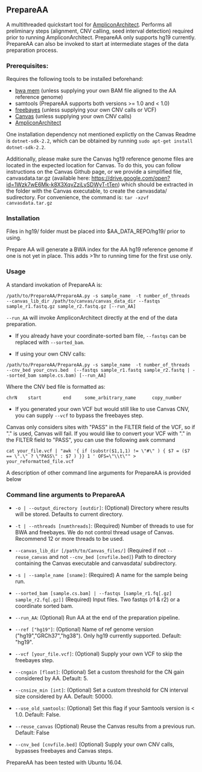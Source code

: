 ## PrepareAA

A multithreaded quickstart tool for [AmpliconArchitect](https://github.com/virajbdeshpande/AmpliconArchitect). Performs all preliminary steps (alignment, CNV calling, seed interval detection) required prior to running AmpliconArchitect. PrepareAA only supports hg19 currently. PrepareAA can also be invoked to start at intermediate stages of the data preparation process.

### Prerequisites:
Requires the following tools to be installed beforehand:
- [bwa mem](https://github.com/lh3/bwa) (unless supplying your own BAM file aligned to the AA reference genome)
- samtools (PrepareAA supports both versions >= 1.0 and < 1.0)
- [freebayes](https://github.com/ekg/freebayes) (unless supplying your own CNV calls or VCF)
- [Canvas](https://github.com/Illumina/canvas) (unless supplying your own CNV calls)
- [AmpliconArchitect](https://github.com/virajbdeshpande/AmpliconArchitect)

One installation dependency not mentioned explictly on the Canvas Readme is `dotnet-sdk-2.2`, which can be obtained by running `sudo apt-get install dotnet-sdk-2.2`.

Additionally, please make sure the Canvas hg19 reference genome files are located in the expected location for Canvas. To do this, you can follow instructions on the Canvas Github page, or we provide a simplified file, canvasdata.tar.gz (available here: https://drive.google.com/open?id=1Wzk7wE6Mk-k8X3XqvZziLySDWyT-tTen) which should be extracted in the folder with the Canvas executable, to create the canvasdata/ sudirectory. For convenience, the command is: `tar -xzvf canvasdata.tar.gz`


### Installation
Files in hg19/ folder must be placed into $AA_DATA_REPO/hg19/ prior to using.

Prepare AA will generate a BWA index for the AA hg19 reference genome if one is not yet in place. This adds >1hr to running time for the first use only.

### Usage
A standard invokation of PrepareAA is:
```
/path/to/PrepareAA/PrepareAA.py -s sample_name  -t number_of_threads  --canvas_lib_dir /path/to/canvas/canvas_data_dir --fastqs sample_r1.fastq.gz sample_r2.fastq.gz [--run_AA]
```
`--run_AA` will invoke AmpliconArchitect directly at the end of the data preparation.


* If you already have your coordinate-sorted bam file, `--fastqs` can be replaced with `--sorted_bam`. 


* If using your own CNV calls:
```
/path/to/PrepareAA/PrepareAA.py -s sample_name  -t number_of_threads  --cnv_bed your_cnvs.bed  (--fastqs sample_r1.fastq sample_r2.fastq | --sorted_bam sample.cs.bam) [--run_AA]
```
Where the CNV bed file is formatted as:

`chrN    start        end     some_arbitrary_name      copy_number`



* If you generated your own VCF but would still like to use Canvas CNV, you can supply `--vcf` to bypass the freebayes step.

Canvas only considers sites with "PASS" in the FILTER field of the VCF, so if "." is used, Canvas will fail. If you would like to convert your VCF with "." in the FILTER field to "PASS", you can use the following awk command
```
cat your_file.vcf | "awk '{ if (substr($1,1,1) != \"#\" ) { $7 = ($7 == \".\" ? \"PASS\" : $7 ) }} 1 ' OFS=\"\\t\"" > your_reformatted_file.vcf
```

A description of other command line arguments for PrepareAA is provided below

### Command line arguments to PrepareAA

- `-o | --output_directory [outdir]`: (Optional) Directory where results will be stored. Defaults to current directory.

- `-t | --nthreads [numthreads]`: (Required) Number of threads to use for BWA and freebayes. We do not control thread usage of Canvas. Recommend 12 or more threads to be used.

- `--canvas_lib_dir [/path/to/Canvas_files/]` (Required if not `--reuse_canvas` and not `--cnv_bed [cnvfile.bed]`) Path to directory containing the Canvas executable and canvasdata/ subdirectory.

- `-s | --sample_name [sname]`: (Required) A name for the sample being run.

- `--sorted_bam [sample.cs.bam] | --fastqs [sample_r1.fq[.gz] sample_r2.fq[.gz]]` (Required) Input files. Two fastqs (r1 & r2) or a coordinate sorted bam.

- `--run_AA`: (Optional) Run AA at the end of the preparation pipeline.

- `--ref ["hg19"]`: (Optional) Name of ref genome version ("hg19","GRCh37","hg38"). Only hg19 currently supported. Default: "hg19".

- `--vcf [your_file.vcf]`: (Optional) Supply your own VCF to skip the freebayes step.

- `--cngain [float]`: (Optional) Set a custom threshold for the CN gain considered by AA. Default: 5.

- `--cnsize_min [int]`: (Optional) Set a custom threshold for CN interval size considered by AA. Default: 50000.

- `--use_old_samtools`: (Optional) Set this flag if your Samtools version is < 1.0. Default: False.

- `--reuse_canvas` (Optional) Reuse the Canvas results from a previous run. Default: False

- `--cnv_bed [cnvfile.bed]` (Optional) Supply your own CNV calls, bypasses freebayes and Canvas steps.


PrepareAA has been tested with Ubuntu 16.04.
